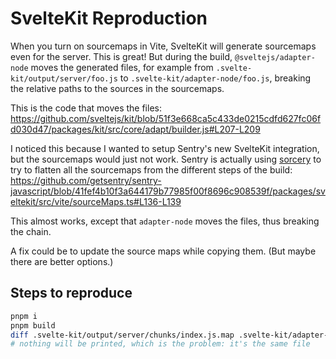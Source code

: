 # SvelteKit Reproduction

When you turn on sourcemaps in Vite, SvelteKit will generate sourcemaps even for the server. This is great! But during the build, `@sveltejs/adapter-node` moves the generated files, for example from `.svelte-kit/output/server/foo.js` to `.svelte-kit/adapter-node/foo.js`, breaking the relative paths to the sources in the sourcemaps.

This is the code that moves the files: https://github.com/sveltejs/kit/blob/51f3e668ca5c433de0215cdfd627fc06fd030d47/packages/kit/src/core/adapt/builder.js#L207-L209

I noticed this because I wanted to setup Sentry's new SvelteKit integration, but the sourcemaps would just not work. Sentry is actually using [sorcery](https://www.npmjs.com/package/sorcery) to try to flatten all the sourcemaps from the different steps of the build: https://github.com/getsentry/sentry-javascript/blob/41fef4b10f3a644179b77985f00f8696c908539f/packages/sveltekit/src/vite/sourceMaps.ts#L136-L139

This almost works, except that `adapter-node` moves the files, thus breaking the chain.

A fix could be to update the source maps while copying them. (But maybe there are better options.)

## Steps to reproduce

```sh
pnpm i
pnpm build
diff .svelte-kit/output/server/chunks/index.js.map .svelte-kit/adapter-node/chunks/index.js.map
# nothing will be printed, which is the problem: it's the same file
```

